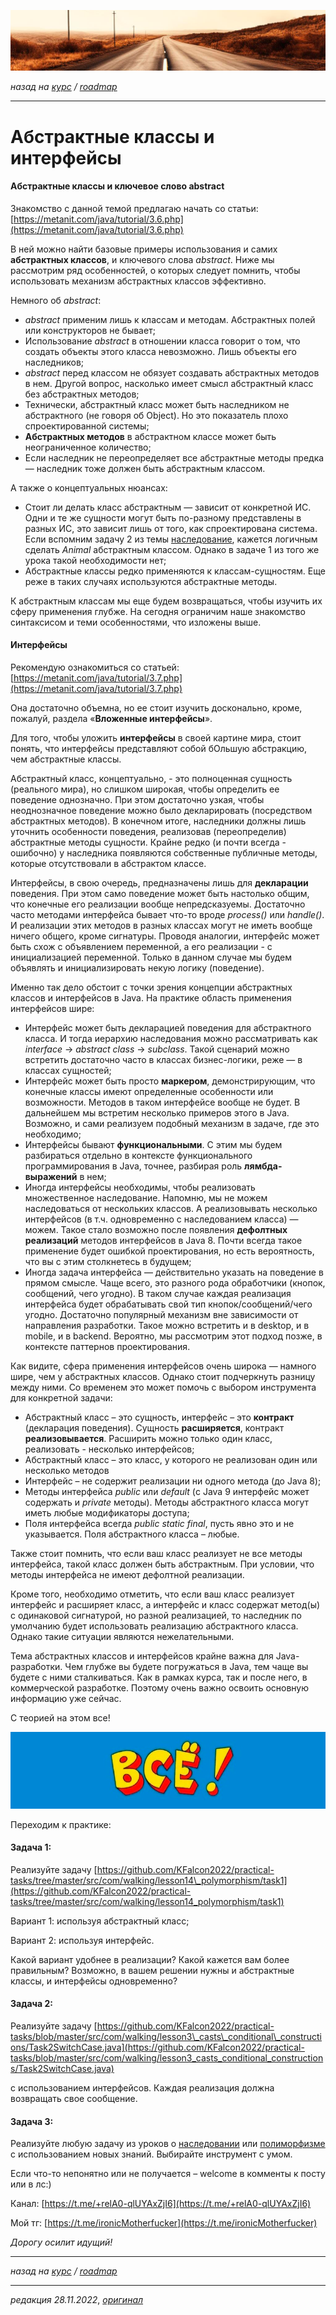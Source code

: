 ![](../../common_files/header.png)

*назад на [курс](../../course.md) / [roadmap](../../roadmap.md)*

***

   

Абстрактные классы и интерфейсы
===============================

#### Абстрактные классы и ключевое слово abstract

Знакомство с данной темой предлагаю начать со статьи: [https://metanit.com/java/tutorial/3.6.php](https://metanit.com/java/tutorial/3.6.php)

В ней можно найти базовые примеры использования и самих **абстрактных классов**, и ключевого слова _abstract_. Ниже мы рассмотрим ряд особенностей, о которых следует помнить, чтобы использовать механизм абстрактных классов эффективно.

Немного об _abstract_:

*   _abstract_ применим лишь к классам и методам. Абстрактных полей или конструкторов не бывает;
*   Использование _abstract_ в отношении класса говорит о том, что создать объекты этого класса невозможно. Лишь объекты его наследников;
*   _abstract_ перед классом не обязует создавать абстрактных методов в нем. Другой вопрос, насколько имеет смысл абстрактный класс без абстрактных методов;
*   Технически, абстрактный класс может быть наследником не абстрактного (не говоря об Object). Но это показатель плохо спроектированной системы;
*   **Абстрактных методов** в абстрактном классе может быть неограниченное количество;
*   Если наследник не переопределяет все абстрактные методы предка — наследник тоже должен быть абстрактным классом.

А также о концептуальных нюансах:

*   Стоит ли делать класс абстрактным — зависит от конкретной ИС. Одни и те же сущности могут быть по-разному представлены в разных ИС, это зависит лишь от того, как спроектирована система. Если вспомним задачу 2 из темы [наследование](/Nasledovanie-Klyuchevoe-slovo-extends-i-ispolzovanie-protected-Klyuchevoe-slovo-super-Privedenie-ssylochnyh-tipov-11-23), кажется логичным сделать _Animal_ абстрактным классом. Однако в задаче 1 из того же урока такой необходимости нет;
*   Абстрактные классы редко применяются к классам-сущностям. Еще реже в таких случаях используются абстрактные методы.

К абстрактным классам мы еще будем возвращаться, чтобы изучить их сферу применения глубже. На сегодня ограничим наше знакомство синтаксисом и теми особенностями, что изложены выше.

  

#### Интерфейсы

Рекомендую ознакомиться со статьей: [https://metanit.com/java/tutorial/3.7.php](https://metanit.com/java/tutorial/3.7.php)

Она достаточно объемна, но ее стоит изучить досконально, кроме, пожалуй, раздела «**Вложенные интерфейсы**».

Для того, чтобы уложить **интерфейсы** в своей картине мира, стоит понять, что интерфейсы представляют собой бОльшую абстракцию, чем абстрактные классы.

Абстрактный класс, концептуально, - это полноценная сущность (реального мира), но слишком широкая, чтобы определить ее поведение однозначно. При этом достаточно узкая, чтобы неоднозначное поведение можно было декларировать (посредством абстрактных методов). В конечном итоге, наследники должны лишь уточнить особенности поведения, реализовав (переопределив) абстрактные методы сущности. Крайне редко (и почти всегда - ошибочно) у наследника появляются собственные публичные методы, которые отсутствовали в абстрактом классе.

Интерфейсы, в свою очередь, предназначены лишь для **декларации** поведения. При этом само поведение может быть настолько общим, что конечные его реализации вообще непредсказуемы. Достаточно часто методами интерфейса бывает что-то вроде _process()_ или _handle()_. И реализации этих методов в разных классах могут не иметь вообще ничего общего, кроме сигнатуры. Проводя аналогии, интерфейс может быть схож с объявлением переменной, а его реализации - с инициализацией переменной. Только в данном случае мы будем объявлять и инициализировать некую логику (поведение).

Именно так дело обстоит с точки зрения концепции абстрактных классов и интерфейсов в Java. На практике область применения интерфейсов шире:

*   Интерфейс может быть декларацией поведения для абстрактного класса. И тогда иерархию наследования можно рассматривать как _interface_ → _abstract class_ → _subclass_. Такой сценарий можно встретить достаточно часто в классах бизнес-логики, реже — в классах сущностей;
*   Интерфейс может быть просто **маркером**, демонстрирующим, что конечные классы имеют определенные особенности или возможности. Методов в таком интерфейсе вообще не будет. В дальнейшем мы встретим несколько примеров этого в Java. Возможно, и сами реализуем подобный механизм в задаче, где это необходимо;
*   Интерфейсы бывают **функциональными**. С этим мы будем разбираться отдельно в контексте функционального программирования в Java, точнее, разбирая роль **лямбда-выражений** в нем;
*   Иногда интерфейсы необходимы, чтобы реализовать множественное наследование. Напомню, мы не можем наследоваться от нескольких классов. А реализовывать несколько интерфейсов (в т.ч. одновременно с наследованием класса) — можем. Такое стало возможно после появления **дефолтных реализаций** методов интерфейсов в Java 8. Почти всегда такое применение будет ошибкой проектирования, но есть вероятность, что вы с этим столкнетесь в будущем;
*   Иногда задача интерфейса — действительно указать на поведение в прямом смысле. Чаще всего, это разного рода обработчики (кнопок, сообщений, чего угодно). В таком случае каждая реализация интерфейса будет обрабатывать свой тип кнопок/сообщений/чего угодно. Достаточно популярный механизм вне зависимости от направления разработки. Такое можно встретить и в desktop, и в mobile, и в backend. Вероятно, мы рассмотрим этот подход позже, в контексте паттернов проектирования.

Как видите, сфера применения интерфейсов очень широка — намного шире, чем у абстрактных классов. Однако стоит подчеркнуть разницу между ними. Со временем это может помочь с выбором инструмента для конкретной задачи:

*   Абстрактный класс – это сущность, интерфейс – это **контракт** (декларация поведения). Сущность **расширяется**, контракт **реализовывается**. Расширить можно только один класс, реализовать - несколько интерфейсов;
*   Абстрактный класс – это класс, у которого не реализован один или несколько методов
*   Интерфейс – не содержит реализации ни одного метода (до Java 8);
*   Методы интерфейса _public_ или _default_ (с Java 9 интерфейс может содержать и _private_ методы). Методы абстрактного класса могут иметь любые модификаторы доступа;
*   Поля интерфейса всегда _public static final_, пусть явно это и не указывается. Поля абстрактного класса – любые.

Также стоит помнить, что если ваш класс реализует не все методы интерфейса, такой класс должен быть абстрактным. При условии, что методы интерфейса не имеют дефолтной реализации.

Кроме того, необходимо отметить, что если ваш класс реализует интерфейс и расширяет класс, а интерфейс и класс содержат метод(ы) с одинаковой сигнатурой, но разной реализацией, то наследник по умолчанию будет использовать реализацию абстрактного класса. Однако такие ситуации являются нежелательными.

  

Тема абстрактных классов и интерфейсов крайне важна для Java-разработки. Чем глубже вы будете погружаться в Java, тем чаще вы будете с ними сталкиваться. Как в рамках курса, так и после него, в коммерческой разработке. Поэтому очень важно освоить основную информацию уже сейчас.

  

С теорией на этом все!

![](../../common_files/footer.png)

  

Переходим к практике:

#### Задача 1:

Реализуйте задачу [https://github.com/KFalcon2022/practical-tasks/tree/master/src/com/walking/lesson14\_polymorphism/task1](https://github.com/KFalcon2022/practical-tasks/tree/master/src/com/walking/lesson14_polymorphism/task1)

Вариант 1: используя абстрактный класс;

Вариант 2: используя интерфейс.

  

Какой вариант удобнее в реализации? Какой кажется вам более правильным? Возможно, в вашем решении нужны и абстрактные классы, и интерфейсы одновременно?

  

#### Задача 2:

Реализуйте задачу [https://github.com/KFalcon2022/practical-tasks/blob/master/src/com/walking/lesson3\_casts\_conditional\_constructions/Task2SwitchCase.java](https://github.com/KFalcon2022/practical-tasks/blob/master/src/com/walking/lesson3_casts_conditional_constructions/Task2SwitchCase.java)

с использованием интерфейсов. Каждая реализация должна возвращать свое сообщение.

  

#### Задача 3:

Реализуйте любую задачу из уроков о [наследовании](/Nasledovanie-Klyuchevoe-slovo-extends-i-ispolzovanie-protected-Klyuchevoe-slovo-super-Privedenie-ssylochnyh-tipov-11-23) или [полиморфизме](/Polimorfizm-Pereopredelenie-metodov-Vidy-polimorfizma-i-svyazyvanie-11-25) с использованием новых знаний. Выбирайте инструмент с умом.

  

Если что-то непонятно или не получается – welcome в комменты к посту или в лс:)

Канал: [https://t.me/+relA0-qlUYAxZjI6](https://t.me/+relA0-qlUYAxZjI6)

Мой тг: [https://t.me/ironicMotherfucker](https://t.me/ironicMotherfucker)

_Дорогу осилит идущий!_

***

*назад на [курс](../../course.md) / [roadmap](../../roadmap.md)*

***

_редакция 28.11.2022_, [_оригинал_](https://telegra.ph/Abstraktnye-klassy-i-interfejsy-11-28)